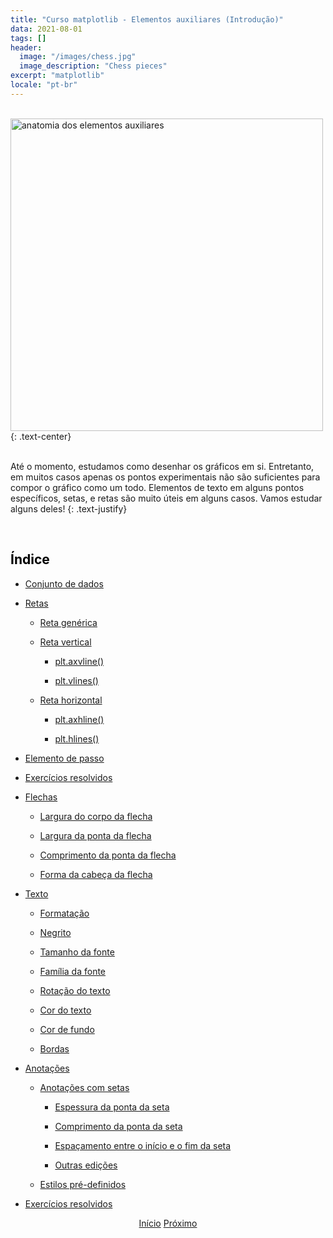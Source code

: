 ```yaml
---
title: "Curso matplotlib - Elementos auxiliares (Introdução)"
data: 2021-08-01
tags: []
header:
  image: "/images/chess.jpg"
  image_description: "Chess pieces"
excerpt: "matplotlib"
locale: "pt-br"
---
```


<br>

<img src="{{ site.url }}{{ site.baseurl }}/images/curso-matplotlib/anatomias/.png" alt="anatomia dos elementos auxiliares " width=500>
{: .text-center}

<br>

<br>

Até o momento, estudamos como desenhar os gráficos em si. Entretanto, em muitos casos apenas os pontos experimentais não são suficientes para compor o gráfico como um todo. Elementos de texto em alguns pontos específicos, setas, e retas são muito úteis em alguns casos. Vamos estudar alguns deles!
{: .text-justify}




<br>

<h2><a style="color:black" id="">Índice</a></h2>

+ <a href="/Curso-matplotlib-36">Conjunto de dados</a>

+ <a href="/Curso-matplotlib-37">Retas</a>

  * <a href="/Curso-matplotlib-37#reta-generica">Reta genérica</a>

  * <a href="/Curso-matplotlib-38">Reta vertical</a>

    - <a href="/Curso-matplotlib-38#plt-axvline">plt.axvline()</a>

    - <a href="/Curso-matplotlib-38#plt-vlines">plt.vlines()</a>

  * <a href="/Curso-matplotlib-39">Reta horizontal</a>

    - <a href="/Curso-matplotlib-39#plt-axhline">plt.axhline()</a>

    - <a href="/Curso-matplotlib-39#plt-hlines">plt.hlines()</a>

+ <a href="/Curso-matplotlib-40">Elemento de passo</a>

+ <a href="/Curso-matplotlib-41">Exercícios resolvidos</a>

+ <a href="/Curso-matplotlib-42">Flechas</a>

  - <a href="/Curso-matplotlib-42#largura-corpo-flecha">Largura do corpo da flecha</a>

  - <a href="/Curso-matplotlib-42#largura-ponto-flecha">Largura da ponta da flecha</a>

  - <a href="/Curso-matplotlib-42#comprimento-ponta-flecha">Comprimento da ponta da flecha</a>

  - <a href="/Curso-matplotlib-42#forma-cabeça-flecha">Forma da cabeça da flecha</a>

+ <a href="/Curso-matplotlib-43">Texto</a>

  - <a href="/Curso-matplotlib-43#formatacao">Formatação</a>

  - <a href="/Curso-matplotlib-43#negrito">Negrito</a>

  - <a href="/Curso-matplotlib-43#tamanho-fonte">Tamanho da fonte</a>

  - <a href="/Curso-matplotlib-43#familia-fonte">Família da fonte</a>

  - <a href="/Curso-matplotlib-43#rotacao">Rotação do texto</a>

  - <a href="/Curso-matplotlib-43#cor-texto">Cor do texto</a>

  - <a href="/Curso-matplotlib-43#cor-fundo">Cor de fundo</a>

  - <a href="/Curso-matplotlib-43#bordas">Bordas</a>

+ <a href="/Curso-matplotlib-44">Anotações</a>

  - <a href="/Curso-matplotlib-44#anotacoes-setas">Anotações com setas</a>

    * <a href="/Curso-matplotlib-44#espessura-ponta-seta">Espessura da ponta da seta</a>

    * <a href="/Curso-matplotlib-44#comprimento-ponta-seta">Comprimento da ponta da seta</a>

    * <a href="/Curso-matplotlib-44#espacamento-seta">Espaçamento entre o início e o fim da seta</a>

    * <a href="/Curso-matplotlib-44#outras-edicoes">Outras edições</a>

  - <a href="/Curso-matplotlib-44#estilos-pre-definidos">Estilos pré-definidos</a>

+ <a href="/Curso-matplotlib-45">Exercícios resolvidos</a>






<p style="text-align: center">
  <a href="/matplotlib-course" class="btn btn--info">Início</a>
  <a href="/Curso-matplotlib-36" class="btn btn--success">Próximo</a>
</p>
